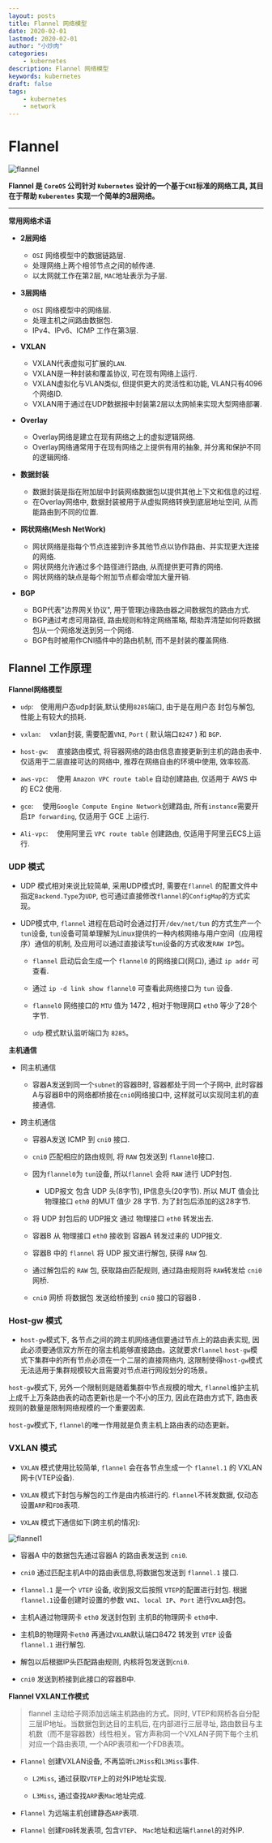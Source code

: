 ```yaml
---
layout: posts
title: Flannel 网络模型
date: 2020-02-01
lastmod: 2020-02-01
author: "小炒肉"
categories: 
    - kubernetes
description: Flannel 网络模型
keywords: kubernetes
draft: false
tags:
    - kubernetes
    - network
---
```


# Flannel

![flannel][1]


**Flannel 是 `CoreOS` 公司针对 `Kubernetes` 设计的一个基于`CNI`标准的网络工具, 其目在于帮助 `Kuberentes` 实现一个简单的3层网络。**

- - -

**常用网络术语**

* **2层网络**

  * `OSI` 网络模型中的数据链路层.
  * 处理网络上两个相邻节点之间的帧传递.
  * 以太网就工作在第2层, `MAC`地址表示为子层.


* **3层网络**

  * `OSI` 网络模型中的网络层.
  * 处理主机之间路由数据包.
  * IPv4、IPv6、ICMP 工作在第3层.


* **VXLAN**

  * VXLAN代表虚拟可扩展的`LAN`.
  * VXLAN是一种封装和覆盖协议, 可在现有网络上运行. 
  * VXLAN虚拟化与VLAN类似, 但提供更大的灵活性和功能, VLAN只有4096个网络ID.
  * VXLAN用于通过在UDP数据报中封装第2层以太网帧来实现大型网络部署.

* **Overlay**

  * Overlay网络是建立在现有网络之上的虚拟逻辑网络.
  * Overlay网络通常用于在现有网络之上提供有用的抽象, 并分离和保护不同的逻辑网络.

* **数据封装**

  * 数据封装是指在附加层中封装网络数据包以提供其他上下文和信息的过程.
  * 在Overlay网络中, 数据封装被用于从虚拟网络转换到底层地址空间, 从而能路由到不同的位置. 


* **网状网络(Mesh NetWork)**

  * 网状网络是指每个节点连接到许多其他节点以协作路由、并实现更大连接的网络.
  * 网状网络允许通过多个路径进行路由, 从而提供更可靠的网络.
  * 网状网络的缺点是每个附加节点都会增加大量开销.


* **BGP**

  * BGP代表"边界网关协议", 用于管理边缘路由器之间数据包的路由方式.
  * BGP通过考虑可用路径, 路由规则和特定网络策略, 帮助弄清楚如何将数据包从一个网络发送到另一个网络. 
  * BGP有时被用作CNI插件中的路由机制, 而不是封装的覆盖网络.




## Flannel 工作原理


**Flannel网络模型**

* `udp`:&emsp;使用用户态udp封装,默认使用`8285`端口, 由于是在用户态 封包与解包, 性能上有较大的损耗.

* `vxlan`:&emsp; vxlan封装, 需要配置`VNI`, `Port` ( 默认端口`8247` ) 和 `BGP`.

* `host-gw`:&emsp; 直接路由模式, 将容器网络的路由信息直接更新到主机的路由表中. 仅适用于二层直接可达的网络中, 推荐在网络自由的环境中使用, 效率较高.

* `aws-vpc`:&emsp; 使用 `Amazon VPC route table` 自动创建路由, 仅适用于 AWS 中的 EC2 使用.

* `gce`:&emsp; 使用`Google Compute Engine Network`创建路由, 所有`instance`需要开启`IP forwarding`, 仅适用于 GCE 上运行.

* `Ali-vpc`:&emsp; 使用阿里云 `VPC route table` 创建路由, 仅适用于阿里云ECS上运行.




### UDP 模式


* UDP 模式相对来说比较简单, 采用UDP模式时, 需要在`flannel` 的配置文件中指定`Backend.Type`为`UDP`, 也可通过直接修改`flannel`的`ConfigMap`的方式实现。


* UDP模式中, `flannel` 进程在启动时会通过打开`/dev/net/tun` 的方式生产一个`tun`设备, `tun`设备可简单理解为Linux提供的一种内核网络与用户空间（应用程序）通信的机制, 及应用可以通过直接读写`tun`设备的方式收发`RAW IP`包。

  * `flannel` 启动后会生成一个 `flannel0` 的网络接口(网口), 通过 `ip addr` 可查看.

  *  通过 `ip -d link show flannel0` 可查看此网络接口为 `tun` 设备.

  * `flannel0` 网络接口的 `MTU` 值为 1472 , 相对于物理网口 `eth0` 等少了28个字节.

  * `udp` 模式默认监听端口为 `8285`。



**主机通信**


* 同主机通信

  * 容器A发送到同一个`subnet`的容器B时, 容器都处于同一个子网中, 此时容器A与容器B中的网络都桥接在`cni0`网络接口中, 这样就可以实现同主机的直接通信.


* 跨主机通信

  * 容器A发送 ICMP 到 `cni0` 接口.

  * `cni0` 匹配相应的路由规则, 将 `RAW` 包发送到 `flannel0`接口.

  * 因为`flannel0`为 `tun`设备, 所以`flannel` 会将 `RAW` 进行 UDP封包.

    * UDP报文 包含 UDP 头(8字节), IP信息头(20字节). 所以 MUT 值会比 物理接口 `eth0` 的MUT 值少 28 字节. 为了封包后添加的这28字节.

  * 将 UDP 封包后的 UDP报文 通过 物理接口 `eth0` 转发出去.

  * 容器B 从 物理接口 `eth0` 接收到 容器A 转发过来的 UDP报文.

  * 容器B 中的 `flannel` 将 UDP 报文进行解包, 获得 `RAW` 包.

  * 通过解包后的 `RAW` 包, 获取路由匹配规则, 通过路由规则将 `RAW`转发给 `cni0` 网桥.

  * `cni0` 网桥 将数据包 发送给桥接到 `cni0` 接口的容器B .


### Host-gw 模式

* `host-gw`模式下, 各节点之间的跨主机网络通信要通过节点上的路由表实现, 因此必须要通信双方所在的宿主机能够直接路由。这就要求`flannel` `host-gw`模式下集群中的所有节点必须在一个二层的直接网络内, 这限制使得`host-gw`模式无法适用于集群规模较大且需要对节点进行网段划分的场景。

`host-gw`模式下, 另外一个限制则是随着集群中节点规模的增大, `flannel`维护主机上成千上万条路由表的动态更新也是一个不小的压力, 因此在路由方式下, 路由表规则的数量是限制网络规模的一个重要因素. 

`host-gw`模式下, `flannel`的唯一作用就是负责主机上路由表的动态更新。




### VXLAN 模式


* `VXLAN` 模式使用比较简单, `flannel` 会在各节点生成一个 `flannel.1` 的 VXLAN 网卡(VTEP设备). 

* `VXLAN` 模式下封包与解包的工作是由内核进行的. `flannel`不转发数据, 仅动态设置`ARP`和`FDB`表项.

* `VXLAN` 模式下通信如下(跨主机的情况):

![flannel1][2]

  * 容器A 中的数据包先通过容器A 的路由表发送到 `cni0`.

  * `cni0` 通过匹配主机A中的路由表信息,将数据包发送到 `flannel.1` 接口.

  * `flannel.1` 是一个 `VTEP` 设备, 收到报文后按照 `VTEP`的配置进行封包. 根据`flannel.1`设备创建时设置的参数 `VNI`、`local IP`、`Port` 进行`VXLAN`封包。

  * 主机A通过物理网卡 `eth0` 发送封包到 主机B的物理网卡 `eth0`中.

  * 主机B的物理网卡`eth0` 再通过`VXLAN`默认端口8472 转发到 `VTEP` 设备`flannel.1` 进行解包.

  * 解包以后根据IP头匹配路由规则, 内核将包发送到`cni0`.

  * `cni0` 发送到桥接到此接口的容器B中.





**Flannel VXLAN工作模式**

> flannel 主动给子网添加远端主机路由的方式。同时, VTEP和网桥各自分配三层IP地址。当数据包到达目的主机后, 在内部进行三层寻址, 路由数目与主机数（而不是容器数）线性相关。官方声称同一个VXLAN子网下每个主机对应一个路由表项, 一个ARP表项和一个FDB表项。

* `Flannel` 创建VXLAN设备, 不再监听`L2Miss`和`L3Miss`事件.

  * `L2Miss`, 通过获取`VTEP`上的对外IP地址实现.

  * `L3Miss`, 通过查找`ARP`表`Mac`地址完成.

* `Flannel` 为远端主机创建静态`ARP`表项.

* `Flannel` 创建`FDB`转发表项, 包含`VTEP`、 `Mac`地址和远端`flannel`的对外IP.








  [1]: http://jicki.me/img/posts/flannel/flannel-logo.png
  [2]: http://jicki.me/img/posts/flannel/flannel-1.png
